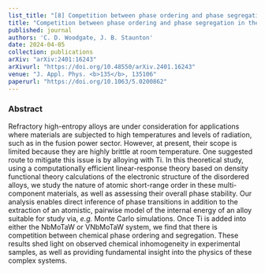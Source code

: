 ```yaml
---
list_title: "[8] Competition between phase ordering and phase segregation in the Ti$_x$NbMoTaW and Ti$_x$VNbMoTaW refractory high-entropy alloys"
title: "Competition between phase ordering and phase segregation in the Ti$_x$NbMoTaW and Ti$_x$VNbMoTaW refractory high-entropy alloys"
published: journal
authors: 'C. D. Woodgate, J. B. Staunton'
date: 2024-04-05
collection: publications
arXiv: "arXiv:2401:16243"
arXivurl: "https://doi.org/10.48550/arXiv.2401.16243"
venue: "J. Appl. Phys. <b>135</b>, 135106"
paperurl: "https://doi.org/10.1063/5.0200862"
---
```


<h3>Abstract</h3>
Refractory high-entropy alloys are under consideration for applications where materials are subjected to high temperatures and levels of radiation, such as in the fusion power sector. However, at present, their scope is limited because they are highly brittle at room temperature. One suggested route to mitigate this issue is by alloying with Ti. In this theoretical study, using a computationally efficient linear-response theory based on density functional theory calculations of the electronic structure of the disordered alloys, we study the nature of atomic short-range order in these multi-component materials, as well as assessing their overall phase stability. Our analysis enables direct inference of phase transitions in addition to the extraction of an atomistic, pairwise model of the internal energy of an alloy suitable for study via, <i>e.g.</i> Monte Carlo simulations. Once Ti is added into either the NbMoTaW or VNbMoTaW system, we find that there is competition between chemical phase ordering and segregation. These results shed light on observed chemical inhomogeneity in experimental samples, as well as providing fundamental insight into the physics of these complex systems.
